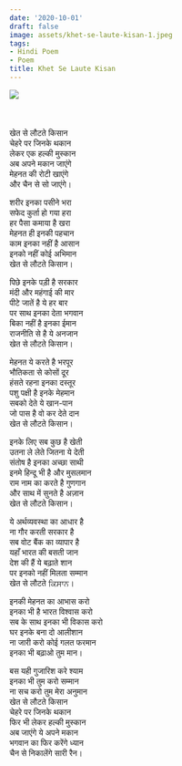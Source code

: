 ```yaml
---
date: '2020-10-01'
draft: false
image: assets/khet-se-laute-kisan-1.jpeg
tags:
- Hindi Poem
- Poem
title: Khet Se Laute Kisan
---
```

[![](https://1.bp.blogspot.com/-JoP5mqlTOc0/X-MLSD6Js6I/AAAAAAAAFCc/pj6CfnG6s9MpmmM8T6f1HPrnKQT66iJsQCLcBGAsYHQ/w200-h200/Waiting%2Bfor%2BCrush%2527s%2BReply%2B%25281%2529.jpg)](https://1.bp.blogspot.com/-JoP5mqlTOc0/X-MLSD6Js6I/AAAAAAAAFCc/pj6CfnG6s9MpmmM8T6f1HPrnKQT66iJsQCLcBGAsYHQ/s1080/Waiting%2Bfor%2BCrush%2527s%2BReply%2B%25281%2529.jpg)\
  \
  \
  \
खेत से लौटते किसान  
चेहरे पर जिनके थकान  
लेकर एक हल्की मुस्कान  
अब अपने मकान जाएंगे  
मेहनत की रोटी खाएंगे  
और चैन से सो जाएंगे।  
  
शरीर इनका पसीने भरा  
सफेद कुर्ता हो गया हरा  
हर पैसा कमाया है खरा   
मेहनत ही इनकी पहचान   
काम इनका नहीं है आसान   
इनको नहीं कोई अभिमान   
खेत से लौटते किसान।   
  
पिछे इनके पड़ी है सरकार  
मंदी और महंगाई की मार   
पीटे जातें है ये हर बार   
पर साथ इनका देता भगवान  
बिका नहीं है इनका ईमान   
राजनीति से है ये अनजान   
खेत से लौटते किसान।   
  
मेहनत ये करते है भरपूर   
भौतिकता से कोसों दूर   
हंसते रहना इनका दस्तूर   
पशु पक्षी है इनके मेहमान   
सबको देते ये खान-पान   
जो पास है वो कर देते दान   
खेत से लौटते किसान।   
  
इनके लिए सब कुछ है खेती   
उतना ले लेते जितना ये देती   
संतोष है इनका अच्छा साथी   
इनमे हिन्दू भी है और मुसलमान   
राम नाम का करते है गुणगान   
और साथ में सुनते है अज़ान   
खेत से लौटते किसान।   
  
ये अर्थव्यवस्था का आधार है   
ना गौर करती सरकार है   
सब वोट बैंक का व्यापार है   
यहाँ भारत की बसती जान   
देश की हैं ये बढ़ाते शान   
पर इनको नहीं मिलता सम्मान   
खेत से लौटते ਕਿਸਾਨ।   
  
इनकी मेहनत का आभास करो   
इनका भी है भारत विश्वास करो  
सब के साथ इनका भी विकास करो   
घर इनके बना दो आलीशान   
ना जारी करो कोई गलत फरमान   
इनका भी बढ़ाओ तुम मान।   
  
बस यही गुजारिश करे श्याम   
इनका भी तुम करो सम्मान   
ना सच करो तुम मेरा अनुमान   
खेत से लौटते किसान   
चेहरे पर जिनके थकान   
फिर भी लेकर हल्की मुस्कान   
अब जाएंगे ये अपने मकान   
भगवान का फिर करेंगे ध्यान   
चैन से निकालेंगे सारी रैन।